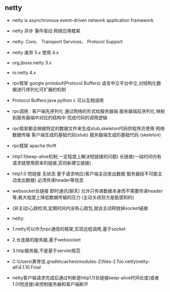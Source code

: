 ## netty

- netty is asynchronous event-driven network application framework
- netty 异步 事件驱动 网络应用框架
- netty:  Core、 Transport Services、 Protocol Support
- netty  废弃 5.x    使用 4.x
- org.jboss.netty   3.x
- io.netty          4.x

- rpc框架 google protobuf(Protocol Buffers)   语言中立平台中立,对结构化数据进行序列化可扩展的机制
- Protocol Buffers:java python c 可以互相调用
- rpc调用 : 客户端先序列化 通过网络的形式给服务器端 服务器端反序列化  映射到服务器端中对应的结构中 完成代码的调用逻辑
- rpc框架都会根据特定的数据文件来生成stub,skeleton代码供程序员使用   网络数据传输  客户端生成的基础代码(stub)   服务器端生成的基础代码 (skeleton)

- rpc框架 apache thrift

- http1.1(keep-alive机制,一定程度上解决短链接的问题) 长链接(一段时间内有请求就使用原来的链接,否则新建立链接) 
- http1.0 短链接 无状态 基于请求响应(客户端主动发出数据 服务器段不可能主动发出数据)  必须传递header等信息
- websocket长链接 即时通讯(聊天)  允许只传递数据本身而不需要传递header等,极大程度上降低数据传输的压力  (主动关闭双方是能感知的)  
- (非主动)心跳检测,定期时间内没有心跳包,就会主动释放掉socket链接

- netty:
- 1.netty可以作为rpc通信的框架,实现远程调用,基于socket
- 2.长连接的服务器,基于websocket
- 3.http服务器,不是基于servlet规范

- C:\Users\黄育佳\.gradle\caches\modules-2\files-2.1\io.netty\netty-all\4.1.10.Final

- netty客户端请求完成后通过判断是http1.1(长链接keep-alive时间长度)或者1.0(短连接)来控制服务器和客户端断开